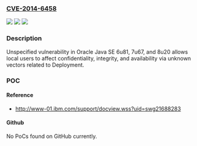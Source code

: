 ### [CVE-2014-6458](https://cve.mitre.org/cgi-bin/cvename.cgi?name=CVE-2014-6458)
![](https://img.shields.io/static/v1?label=Product&message=n%2Fa&color=blue)
![](https://img.shields.io/static/v1?label=Version&message=n%2Fa&color=blue)
![](https://img.shields.io/static/v1?label=Vulnerability&message=n%2Fa&color=brighgreen)

### Description

Unspecified vulnerability in Oracle Java SE 6u81, 7u67, and 8u20 allows local users to affect confidentiality, integrity, and availability via unknown vectors related to Deployment.

### POC

#### Reference
- http://www-01.ibm.com/support/docview.wss?uid=swg21688283

#### Github
No PoCs found on GitHub currently.

